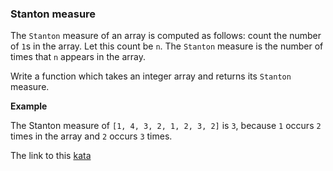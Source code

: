 ### Stanton measure  

The `Stanton` measure of an array is computed as follows: count the number of `1`s in the array. Let this count be `n`. The `Stanton` measure is the number of times that `n` appears in the array.

Write a function which takes an integer array and returns its `Stanton` measure.

**Example**  

The Stanton measure of `[1, 4, 3, 2, 1, 2, 3, 2]` is `3`, because `1` occurs `2` times in the array and `2` occurs `3` times.  

The link to this [kata](https://www.codewars.com/kata/stanton-measure/java)
